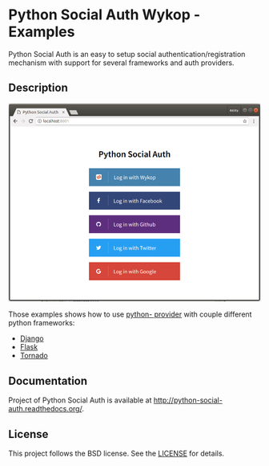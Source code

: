 # Python Social Auth Wykop - Examples

Python Social Auth is an easy to setup social authentication/registration
mechanism with support for several frameworks and auth providers. 

## Description

<p align="center">
  <img src="example-common/screenshots/screenshot.png" />
</p>

Those examples shows how to use [python- provider](https://github.com/noisy/python-social-auth-wykop) with couple different python frameworks:

* [Django](https://www.djangoproject.com/)
* [Flask](http://flask.pocoo.org/)
* [Tornado](http://www.tornadoweb.org/en/stable/)

## Documentation

Project of Python Social Auth is available at http://python-social-auth.readthedocs.org/.

## License

This project follows the BSD license. See the [LICENSE](LICENSE) for details.
